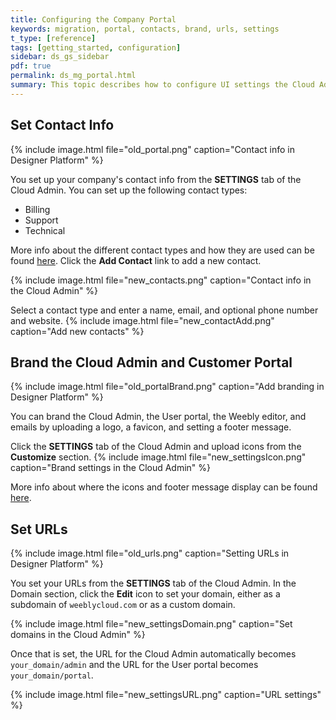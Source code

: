 ```yaml
---
title: Configuring the Company Portal
keywords: migration, portal, contacts, brand, urls, settings
t_type: [reference]
tags: [getting_started, configuration]
sidebar: ds_gs_sidebar
pdf: true
permalink: ds_mg_portal.html
summary: This topic describes how to configure UI settings the Cloud Admin and the User Portal like contact info and branding.
---
```

## Set Contact Info
{% include image.html file="old_portal.png" caption="Contact info in Designer Platform" %}

You set up your company's contact info from the **SETTINGS** tab of the Cloud Admin. You can set up the following contact types:

* Billing
* Support
* Technical

More info about the different contact types and how they are used can be found [here](ds_gs_configure.html#set-contact-info). Click the **Add Contact** link to add a new contact.

{% include image.html file="new_contacts.png" caption="Contact info in the Cloud Admin" %}

Select a contact type and enter a name, email, and optional phone number and website.
{% include image.html file="new_contactAdd.png" caption="Add new contacts" %}

## Brand the Cloud Admin and Customer Portal
{% include image.html file="old_portalBrand.png" caption="Add branding in Designer Platform" %}

You can brand the Cloud Admin, the User portal, the Weebly editor, and emails by uploading a logo, a favicon, and setting a footer message.

Click the **SETTINGS** tab of the Cloud Admin and upload icons from the **Customize** section. 
{% include image.html file="new_settingsIcon.png" caption="Brand settings in the Cloud Admin" %}

More info about where the icons and footer message display can be found [here](ds_gs_configure.html#brand-your-sites-and-the-cloud-admin).

## Set URLs
{% include image.html file="old_urls.png" caption="Setting URLs in Designer Platform" %}

You set your URLs from the **SETTINGS** tab of the Cloud Admin. In the Domain section, click the **Edit** icon to set your domain, either as a subdomain of `weeblycloud.com` or as a custom domain. 

{% include image.html file="new_settingsDomain.png" caption="Set domains in the Cloud Admin" %}

Once that is set, the URL for the Cloud Admin automatically becomes `your_domain/admin` and the URL for the User portal becomes `your_domain/portal`.

{% include image.html file="new_settingsURL.png" caption="URL settings" %}

